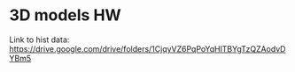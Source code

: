 # 3D models HW

Link to hist data: <https://drive.google.com/drive/folders/1CjqyVZ6PqPoYqHlTBYgTzQZAodvDYBm5>
